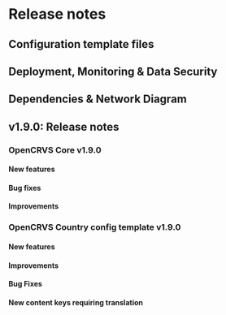 
# Release notes

## Configuration template files

## Deployment, Monitoring & Data Security


## Dependencies & Network Diagram

## v1.9.0: Release notes

### OpenCRVS Core v1.9.0

#### New features

#### Bug fixes

#### Improvements

### OpenCRVS Country config template v1.9.0

#### New features

#### Improvements


#### Bug Fixes

#### New content keys requiring translation

